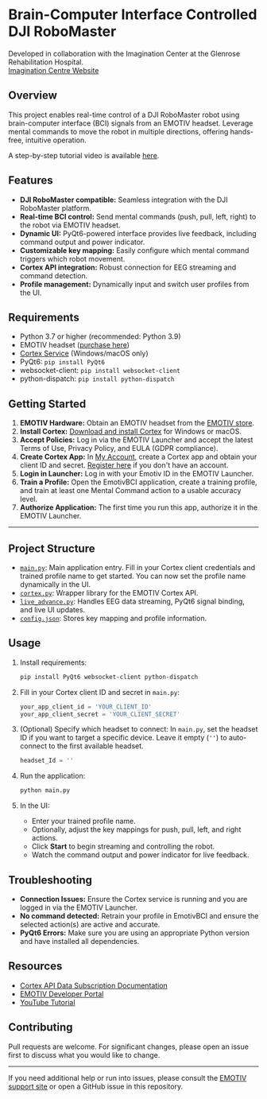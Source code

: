 # Brain-Computer Interface Controlled DJI RoboMaster

Developed in collaboration with the Imagination Center at the Glenrose Rehabilitation Hospital.  
[Imagination Centre Website](https://www.imagination-centre.ca/)

## Overview

This project enables real-time control of a DJI RoboMaster robot using brain-computer interface (BCI) signals from an EMOTIV headset. Leverage mental commands to move the robot in multiple directions, offering hands-free, intuitive operation.

A step-by-step tutorial video is available [here](https://www.youtube.com/watch?v=9G00Tl1ymNI).

## Features

- **DJI RoboMaster compatible:** Seamless integration with the DJI RoboMaster platform.
- **Real-time BCI control:** Send mental commands (push, pull, left, right) to the robot via EMOTIV headset.
- **Dynamic UI:** PyQt6-powered interface provides live feedback, including command output and power indicator.
- **Customizable key mapping:** Easily configure which mental command triggers which robot movement.
- **Cortex API integration:** Robust connection for EEG streaming and command detection.
- **Profile management:** Dynamically input and switch user profiles from the UI.

## Requirements

- Python 3.7 or higher (recommended: Python 3.9)
- EMOTIV headset ([purchase here](https://www.emotiv.com/))
- [Cortex Service](https://www.emotiv.com/developer/) (Windows/macOS only)
- PyQt6: `pip install PyQt6`
- websocket-client: `pip install websocket-client`
- python-dispatch: `pip install python-dispatch`

## Getting Started

1. **EMOTIV Hardware:** Obtain an EMOTIV headset from the [EMOTIV store](https://www.emotiv.com/).
2. **Install Cortex:** [Download and install Cortex](https://www.emotiv.com/developer/) for Windows or macOS.
3. **Accept Policies:** Log in via the EMOTIV Launcher and accept the latest Terms of Use, Privacy Policy, and EULA (GDPR compliance).
4. **Create Cortex App:** In [My Account](https://account.emotiv.com/my-account/cortex-apps/), create a Cortex app and obtain your client ID and secret. [Register here](https://id.emotivcloud.com/eoidc/account/registration/) if you don't have an account.
5. **Login in Launcher:** Log in with your Emotiv ID in the EMOTIV Launcher.
6. **Train a Profile:** Open the EmotivBCI application, create a training profile, and train at least one Mental Command action to a usable accuracy level.
7. **Authorize Application:** The first time you run this app, authorize it in the EMOTIV Launcher.

---

## Project Structure

- [`main.py`](./main.py): Main application entry. Fill in your Cortex client credentials and trained profile name to get started. You can now set the profile name dynamically in the UI.
- [`cortex.py`](./cortex.py): Wrapper library for the EMOTIV Cortex API.
- [`live_advance.py`](./live_advance.py): Handles EEG data streaming, PyQt6 signal binding, and live UI updates.
- [`config.json`](./config.json): Stores key mapping and profile information.

## Usage

1. Install requirements:
    ```bash
    pip install PyQt6 websocket-client python-dispatch
    ```
2. Fill in your Cortex client ID and secret in `main.py`:
    ```python
    your_app_client_id = 'YOUR_CLIENT_ID'
    your_app_client_secret = 'YOUR_CLIENT_SECRET'
    ```
3. (Optional) Specify which headset to connect:
    In `main.py`, set the headset ID if you want to target a specific device.
    Leave it empty (`''`) to auto-connect to the first available headset.
    ```python
    headset_Id = ''
    ```
4. Run the application:
    ```bash
    python main.py
    ```

5. In the UI:
    - Enter your trained profile name.
    - Optionally, adjust the key mappings for push, pull, left, and right actions.
    - Click **Start** to begin streaming and controlling the robot.
    - Watch the command output and power indicator for live feedback.

## Troubleshooting

- **Connection Issues:** Ensure the Cortex service is running and you are logged in via the EMOTIV Launcher.
- **No command detected:** Retrain your profile in EmotivBCI and ensure the selected action(s) are active and accurate.
- **PyQt6 Errors:** Make sure you are using an appropriate Python version and have installed all dependencies.

## Resources

- [Cortex API Data Subscription Documentation](https://emotiv.gitbook.io/cortex-api/data-subscription)
- [EMOTIV Developer Portal](https://www.emotiv.com/developer/)
- [YouTube Tutorial](https://www.youtube.com/watch?v=9G00Tl1ymNI)

## Contributing

Pull requests are welcome. For significant changes, please open an issue first to discuss what you would like to change.

---

If you need additional help or run into issues, please consult the [EMOTIV support site](https://www.emotiv.com/pages/contact) or open a GitHub issue in this repository.
